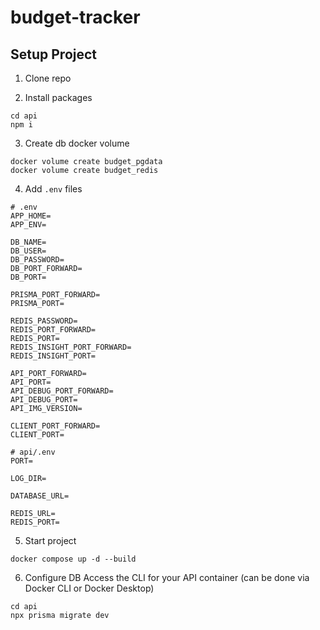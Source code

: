 # budget-tracker

## Setup Project 
1. Clone repo

2. Install packages
```shell
cd api
npm i
```

3. Create db docker volume
```
docker volume create budget_pgdata
docker volume create budget_redis
```

4. Add `.env` files
```
# .env
APP_HOME=
APP_ENV=

DB_NAME=
DB_USER=
DB_PASSWORD=
DB_PORT_FORWARD=
DB_PORT=

PRISMA_PORT_FORWARD=
PRISMA_PORT=

REDIS_PASSWORD=
REDIS_PORT_FORWARD=
REDIS_PORT=
REDIS_INSIGHT_PORT_FORWARD=
REDIS_INSIGHT_PORT=

API_PORT_FORWARD=
API_PORT=
API_DEBUG_PORT_FORWARD=
API_DEBUG_PORT=
API_IMG_VERSION=

CLIENT_PORT_FORWARD=
CLIENT_PORT=
```
```
# api/.env
PORT=

LOG_DIR=

DATABASE_URL=

REDIS_URL=
REDIS_PORT=
```

5. Start project 
```
docker compose up -d --build
```

6. Configure DB
Access the CLI for your API container (can be done via Docker CLI or Docker Desktop)
```
cd api
npx prisma migrate dev
```
